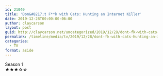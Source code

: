 ```yaml
---
id: 21040
title: 'Don&#8217;t F**k with Cats: Hunting an Internet Killer'
date: 2019-12-28T00:00:00-06:00
author: claycarson
layout: post
guid: http://claycarson.net/uncategorized/2019/12/28/dont-fk-with-cats-hunting-an-internet-killer/
permalink: /timeline/media/tv/2019/12/28/dont-fk-with-cats-hunting-an-internet-killer/
categories:
  - TV
format: aside
---
```

<div class="media-details">Season 1</div>

<div class="media-creator"></div>

<div class="media-rating">★★★☆☆</div>
